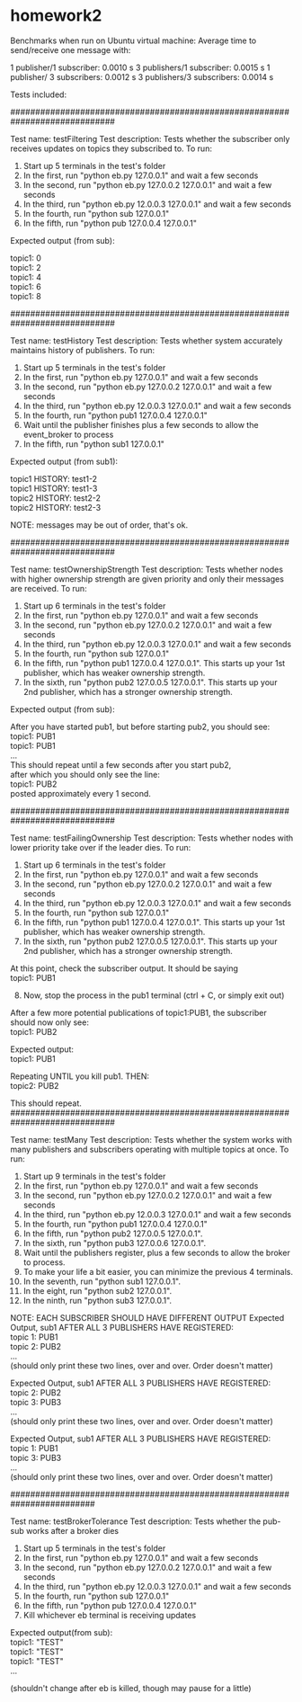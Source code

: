 # homework2

Benchmarks when run on Ubuntu virtual machine:
Average time to send/receive one message with:

1 publisher/1 subscriber: 0.0010 s
3 publishers/1 subscriber: 0.0015 s
1 publisher/ 3 subscribers: 0.0012 s
3 publishers/3 subscribers: 0.0014 s

Tests included:

#############################################################################

Test name: testFiltering
Test description: Tests whether the subscriber only receives updates on topics they subscribed to.
To run:
1) Start up 5 terminals in the test's folder
2) In the first, run "python eb.py 127.0.0.1" and wait a few seconds
3) In the second, run "python eb.py 127.0.0.2 127.0.0.1" and wait a few seconds
4) In the third, run "python eb.py 12.0.0.3 127.0.0.1" and wait a few seconds
5) In the fourth, run "python sub 127.0.0.1"
6) In the fifth, run "python pub 127.0.0.4 127.0.0.1"

Expected output (from sub):

topic1: 0  
topic1: 2  
topic1: 4  
topic1: 6  
topic1: 8

#############################################################################

Test name: testHistory
Test description: Tests whether system accurately maintains history of publishers.
To run:
1) Start up 5 terminals in the test's folder
2) In the first, run "python eb.py 127.0.0.1" and wait a few seconds
3) In the second, run "python eb.py 127.0.0.2 127.0.0.1" and wait a few seconds
4) In the third, run "python eb.py 12.0.0.3 127.0.0.1" and wait a few seconds
5) In the fourth, run "python pub1 127.0.0.4 127.0.0.1"
6) Wait until the publisher finishes plus a few seconds to allow the event_broker to process
7) In the fifth, run "python sub1 127.0.0.1"

Expected output (from sub1):

topic1 HISTORY: test1-2  
topic1 HISTORY: test1-3  
topic2 HISTORY: test2-2  
topic2 HISTORY: test2-3  

NOTE: messages may be out of order, that's ok.

#############################################################################

Test name: testOwnershipStrength
Test description: Tests whether nodes with higher ownership strength are given priority and only their messages are received.
To run:
1) Start up 6 terminals in the test's folder
2) In the first, run "python eb.py 127.0.0.1" and wait a few seconds
3) In the second, run "python eb.py 127.0.0.2 127.0.0.1" and wait a few seconds
4) In the third, run "python eb.py 12.0.0.3 127.0.0.1" and wait a few seconds
5) In the fourth, run "python sub 127.0.0.1"
6) In the fifth, run "python pub1 127.0.0.4 127.0.0.1". This starts up your 1st
   publisher, which has weaker ownership strength.
7) In the sixth, run "python pub2 127.0.0.5 127.0.0.1". This starts up your 2nd
   publisher, which has a stronger ownership strength.

Expected output (from sub):

After you have started pub1, but before starting pub2, you should see:  
topic1: PUB1  
topic1: PUB1  
...  
This should repeat until a few seconds after you start pub2,  
after which you should only see the line:  
topic1: PUB2  
posted approximately every 1 second.  

#############################################################################

Test name: testFailingOwnership
Test description: Tests whether nodes with lower priority take over if the leader dies.
To run:
1) Start up 6 terminals in the test's folder  
2) In the first, run "python eb.py 127.0.0.1" and wait a few seconds  
3) In the second, run "python eb.py 127.0.0.2 127.0.0.1" and wait a few seconds
4) In the third, run "python eb.py 12.0.0.3 127.0.0.1" and wait a few seconds
5) In the fourth, run "python sub 127.0.0.1"
6) In the fifth, run "python pub1 127.0.0.4 127.0.0.1". This starts up your 1st
   publisher, which has weaker ownership strength.
7) In the sixth, run "python pub2 127.0.0.5 127.0.0.1". This starts up your 2nd
   publisher, which has a stronger ownership strength.

At this point, check the subscriber output. It should be saying  
topic1: PUB1

8) Now, stop the process in the pub1 terminal (ctrl + C, or simply exit out)

After a few more potential publications of topic1:PUB1, the subscriber should now only see:  
topic1: PUB2

Expected output:  
topic1: PUB1

Repeating UNTIL you kill pub1. THEN:  
topic2: PUB2

This should repeat.
#############################################################################

Test name: testMany
Test description: Tests whether the system works with many publishers and subscribers operating with multiple topics at once.
To run:
1) Start up 9 terminals in the test's folder
2) In the first, run "python eb.py 127.0.0.1" and wait a few seconds
3) In the second, run "python eb.py 127.0.0.2 127.0.0.1" and wait a few seconds
4) In the third, run "python eb.py 12.0.0.3 127.0.0.1" and wait a few seconds
5) In the fourth, run "python pub1 127.0.0.4 127.0.0.1" 
6) In the fifth, run "python pub2 127.0.0.5 127.0.0.1".
7) In the sixth, run "python pub3 127.0.0.6 127.0.0.1".
8) Wait until the publishers register, plus a few seconds to allow the broker to process.
9) To make your life a bit easier, you can minimize the previous 4 terminals. 
10) In the seventh, run "python sub1 127.0.0.1".
11) In the eight, run "python sub2 127.0.0.1".
12) In the ninth, run "python sub3 127.0.0.1".

NOTE: EACH SUBSCRIBER SHOULD HAVE DIFFERENT OUTPUT
Expected Output, sub1 AFTER ALL 3 PUBLISHERS HAVE REGISTERED:  
topic 1: PUB1   
topic 2: PUB2  
...  
(should only print these two lines, over and over. Order doesn't matter)

Expected Output, sub1 AFTER ALL 3 PUBLISHERS HAVE REGISTERED:  
topic 2: PUB2  
topic 3: PUB3  
...  
(should only print these two lines, over and over. Order doesn't matter)

Expected Output, sub1 AFTER ALL 3 PUBLISHERS HAVE REGISTERED:  
topic 1: PUB1  
topic 3: PUB3  
...  
(should only print these two lines, over and over. Order doesn't matter)  

#########################################################################

Test name: testBrokerTolerance
Test description: Tests whether the pub-sub works after a broker dies
1) Start up 5 terminals in the test's folder
2) In the first, run "python eb.py 127.0.0.1" and wait a few seconds
3) In the second, run "python eb.py 127.0.0.2 127.0.0.1" and wait a few seconds
4) In the third, run "python eb.py 12.0.0.3 127.0.0.1" and wait a few seconds
5) In the fourth, run "python sub 127.0.0.1"
6) In the fifth, run "python pub 127.0.0.4 127.0.0.1"
7) Kill whichever eb terminal is receiving updates

Expected output(from sub):  
topic1: "TEST"  
topic1: "TEST"  
topic1: "TEST"  
...

(shouldn't change after eb is killed, though may pause for a little)
